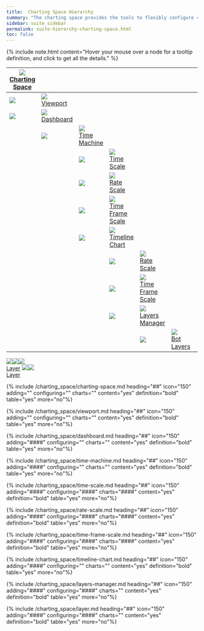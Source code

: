 ```yaml
---
title:  Charting Space Hierarchy
summary: "The charting space provides the tools to flexibly configure charts with data from different markets, exchanges, and multiple data products."
sidebar: suite_sidebar
permalink: suite-hierarchy-charting-space.html
toc: false
---
```


{% include note.html content="Hover your mouse over a node for a tooltip definition, and click to get all the details." %}

<table class='hierarchyTable'><thead><tr><th><a href='#charting-space' data-toggle='tooltip' data-original-title='{{site.data.charting_system.charting_space}}'><img src='images/icons/nodes/png50/charting-space.png' /><br />Charting Space</a></th><th></th><th></th><th></th><th></th><th></th><th></th><th></th><th></th><th></th></tr></thead><tbody>
<tr><td><img src='images/icons/various/png/tree-connector-fork.png' /></td><td><a href='#viewport' data-toggle='tooltip' data-original-title='{{site.data.charting_system.viewport}}'><img src='images/icons/nodes/png50/viewport.png' /><br />Viewport</a></td><td></td><td></td><td></td><td></td><td></td><td></td><td></td><td></td></tr>
<tr><td><img src='images/icons/various/png/tree-connector-elbow.png' /></td><td><a href='#dashboard' data-toggle='tooltip' data-original-title='{{site.data.charting_system.dashboard}}'><img src='images/icons/nodes/png50/dashboard.png' /><br />Dashboard</a></td><td></td><td></td><td></td><td></td><td></td><td></td><td></td><td></td></tr>
<tr><td></td><td><img src='images/icons/various/png/tree-connector-elbow.png' /></td><td><a href='#time-machine' data-toggle='tooltip' data-original-title='{{site.data.charting_system.time_machine}}'><img src='images/icons/nodes/png50/time-machine.png' /><br />Time Machine</a></td><td></td><td></td><td></td><td></td><td></td><td></td><td></td></tr>
<tr><td></td><td></td><td><img src='images/icons/various/png/tree-connector-fork.png' /></td><td><a href='#time-scale' data-toggle='tooltip' data-original-title='{{site.data.charting_system.time_scale}}'><img src='images/icons/nodes/png50/time-scale.png' /><br />Time Scale</a></td><td></td><td></td><td></td><td></td><td></td><td></td></tr>
<tr><td></td><td></td><td><img src='images/icons/various/png/tree-connector-fork.png' /></td><td><a href='#rate-scale' data-toggle='tooltip' data-original-title='{{site.data.charting_system.rate_scale}}'><img src='images/icons/nodes/png50/rate-scale.png' /><br />Rate Scale</a></td><td></td><td></td><td></td><td></td><td></td><td></td></tr>
<tr><td></td><td></td><td><img src='images/icons/various/png/tree-connector-fork.png' /></td><td><a href='#time-frame-scale' data-toggle='tooltip' data-original-title='{{site.data.charting_system.time_frame_scale}}'><img src='images/icons/nodes/png50/time-frame-scale.png' /><br />Time Frame Scale</a></td><td></td><td></td><td></td><td></td><td></td><td></td></tr>
<tr><td></td><td></td><td><img src='images/icons/various/png/tree-connector-elbow.png' /></td><td><a href='#timeline-chart' data-toggle='tooltip' data-original-title='{{site.data.charting_system.timeline_chart}}'><img src='images/icons/nodes/png50/timeline-chart.png' /><br />Timeline Chart</a></td><td></td><td></td><td></td><td></td><td></td><td></td></tr>
<tr><td></td><td></td><td></td><td><img src='images/icons/various/png/tree-connector-fork.png' /></td><td><a href='#rate-scale' data-toggle='tooltip' data-original-title='{{site.data.charting_system.rate_scale}}'><img src='images/icons/nodes/png50/rate-scale.png' /><br />Rate Scale</a></td><td></td><td></td><td></td><td></td><td></td></tr>
<tr><td></td><td></td><td></td><td><img src='images/icons/various/png/tree-connector-fork.png' /></td><td><a href='#time-frame-scale' data-toggle='tooltip' data-original-title='{{site.data.charting_system.time_frame_scale}}'><img src='images/icons/nodes/png50/time-frame-scale.png' /><br />Time Frame Scale</a></td><td></td><td></td><td></td><td></td><td></td></tr>
<tr><td></td><td></td><td></td><td><img src='images/icons/various/png/tree-connector-elbow.png' /></td><td><a href='#layers-manager' data-toggle='tooltip' data-original-title='{{site.data.charting_system.layers_manager}}'><img src='images/icons/nodes/png50/layers-manager.png' /><br />Layers Manager</a></td><td></td><td></td><td></td><td></td><td></td></tr>
<tr><td></td><td></td><td></td><td></td><td><img src='images/icons/various/png/tree-connector-fork.png' /></td><td><a href='#bot-layers' data-toggle='tooltip' data-original-title='{{site.data.charting_system.bot_layers}}'><img src='images/icons/nodes/png50/bot-layers.png' /><br />Bot Layers</a></td><td></td><td></td><td></td><td></td></tr></tbody></table>
<tr><td></td><td></td><td></td><td></td><td><img src='images/icons/various/png/tree-connector-line.png' /><img src='images/icons/various/png/tree-connector-elbow.png' /></td><td><a href='#layer' data-toggle='tooltip' data-original-title='{{site.data.charting_system.layer}}'><img src='images/icons/nodes/png50/layer.png' /><br />Layer</a></td><td></td><td></td><td></td></tr></tbody></table>
<tr><td></td><td></td><td></td><td></td><td><img src='images/icons/various/png/tree-connector-elbow.png' /></td><td><a href='#layer' data-toggle='tooltip' data-original-title='{{site.data.charting_system.layer}}'><img src='images/icons/nodes/png50/layer.png' /><br />Layer</a></td><td></td><td></td><td></td><td></td></tr></tbody></table>



{% include /charting_space/charting-space.md heading="##" icon="150" adding="" configuring="" charts="" content="yes" definition="bold" table="yes" more="no"%}

{% include /charting_space/viewport.md heading="##" icon="150" adding="" configuring="" charts="" content="yes" definition="bold" table="yes" more="no"%}

{% include /charting_space/dashboard.md heading="##" icon="150" adding="####" configuring="" charts="" content="yes" definition="bold" table="yes" more="no"%}

{% include /charting_space/time-machine.md heading="##" icon="150" adding="####" configuring="" charts="" content="yes" definition="bold" table="yes" more="no"%}

{% include /charting_space/time-scale.md heading="##" icon="150" adding="####" configuring="####" charts="####" content="yes" definition="bold" table="yes" more="no"%}

{% include /charting_space/rate-scale.md heading="##" icon="150" adding="####" configuring="####" charts="####" content="yes" definition="bold" table="yes" more="no"%}

{% include /charting_space/time-frame-scale.md heading="##" icon="150" adding="####" configuring="####" charts="####" content="yes" definition="bold" table="yes" more="no"%}

{% include /charting_space/timeline-chart.md heading="##" icon="150" adding="####" configuring="" charts="" content="yes" definition="bold" table="yes" more="no"%}

{% include /charting_space/layers-manager.md heading="##" icon="150" adding="####" configuring="####" charts="" content="yes" definition="bold" table="yes" more="no"%}

{% include /charting_space/layer.md heading="##" icon="150" adding="####" configuring="####" charts="" content="yes" definition="bold" table="yes" more="no"%}

